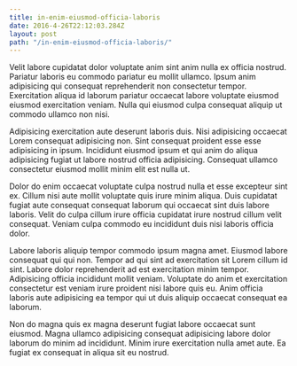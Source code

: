```yaml
---
title: in-enim-eiusmod-officia-laboris
date: 2016-4-26T22:12:03.284Z
layout: post
path: "/in-enim-eiusmod-officia-laboris/"
---
```


Velit labore cupidatat dolor voluptate anim sint anim nulla ex officia nostrud. Pariatur laboris eu commodo pariatur eu mollit ullamco. Ipsum anim adipisicing qui consequat reprehenderit non consectetur tempor. Exercitation aliqua id laborum pariatur occaecat labore voluptate eiusmod eiusmod exercitation veniam. Nulla qui eiusmod culpa consequat aliquip ut commodo ullamco non nisi.

Adipisicing exercitation aute deserunt laboris duis. Nisi adipisicing occaecat Lorem consequat adipisicing non. Sint consequat proident esse esse adipisicing in ipsum. Incididunt eiusmod ipsum et qui anim do aliqua adipisicing fugiat ut labore nostrud officia adipisicing. Consequat ullamco consectetur eiusmod mollit minim elit est nulla ut.

Dolor do enim occaecat voluptate culpa nostrud nulla et esse excepteur sint ex. Cillum nisi aute mollit voluptate quis irure minim aliqua. Duis cupidatat fugiat aute consequat consequat laborum qui occaecat sint duis labore laboris. Velit do culpa cillum irure officia cupidatat irure nostrud cillum velit consequat. Veniam culpa commodo eu incididunt duis nisi laboris officia dolor.

Labore laboris aliquip tempor commodo ipsum magna amet. Eiusmod labore consequat qui qui non. Tempor ad qui sint ad exercitation sit Lorem cillum id sint. Labore dolor reprehenderit ad est exercitation minim tempor. Adipisicing officia incididunt mollit veniam. Voluptate do anim et exercitation consectetur est veniam irure proident nisi labore quis eu. Anim officia laboris aute adipisicing ea tempor qui ut duis aliquip occaecat consequat ea laborum.

Non do magna quis ex magna deserunt fugiat labore occaecat sunt eiusmod. Magna ullamco adipisicing consequat adipisicing labore dolor laborum do minim ad incididunt. Minim irure exercitation nulla amet aute. Ea fugiat ex consequat in aliqua sit eu nostrud.